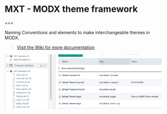 # MXT - MODX theme framework
===

Naming Conventions and elements to make interchangeable themes in MODX.

> [Visit the Wiki for more documentation](https://github.com/modxcms/mxt/wiki)


![MXT Screen](screenshots/mxt-config.jpeg)
